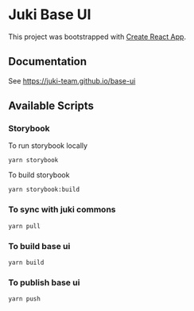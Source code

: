 # Juki Base UI

This project was bootstrapped with [Create React App](https://github.com/facebook/create-react-app).

## Documentation

See https://juki-team.github.io/base-ui

## Available Scripts

### Storybook

To run storybook locally
```shell
yarn storybook
```

To build storybook
```shell
yarn storybook:build
```

### To sync with juki commons

```shell
yarn pull
```

### To build base ui
```shell
yarn build
```

### To publish base ui

```shell
yarn push
```
